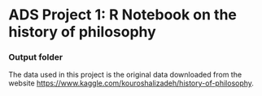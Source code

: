 # ADS Project 1:  R Notebook on the history of philosophy

### Output folder

The data used in this project is the original data downloaded from the website https://www.kaggle.com/kouroshalizadeh/history-of-philosophy.

